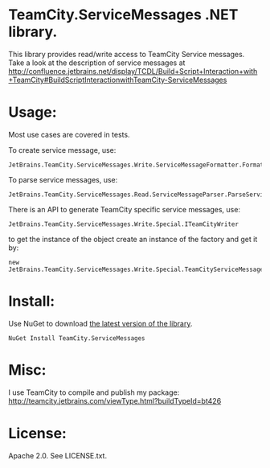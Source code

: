 TeamCity.ServiceMessages .NET library. 
======================================

This library provides read/write access to TeamCity Service messages.
Take a look at the description of service messages at 
http://confluence.jetbrains.net/display/TCDL/Build+Script+Interaction+with+TeamCity#BuildScriptInteractionwithTeamCity-ServiceMessages


Usage:
======

Most use cases are covered in tests.

To create service message, use: 

	JetBrains.TeamCity.ServiceMessages.Write.ServiceMessageFormatter.FormatMessage
	
To parse service messages, use: 

	JetBrains.TeamCity.ServiceMessages.Read.ServiceMessageParser.ParseServiceMessages

There is an API to generate TeamCity specific service messages, use: 

	JetBrains.TeamCity.ServiceMessages.Write.Special.ITeamCityWriter
	
to get the instance of the object create an instance of the factory and get it by:

	new JetBrains.TeamCity.ServiceMessages.Write.Special.TeamCityServiceMessages().CreateWriter()


Install:
========

Use NuGet to download [the latest version of the library](https://www.nuget.org/packages/TeamCity.ServiceMessages/
). 

	NuGet Install TeamCity.ServiceMessages

Misc:
=====

I use TeamCity to compile and publish my package:
http://teamcity.jetbrains.com/viewType.html?buildTypeId=bt426


License:
========
Apache 2.0. 
See LICENSE.txt.
